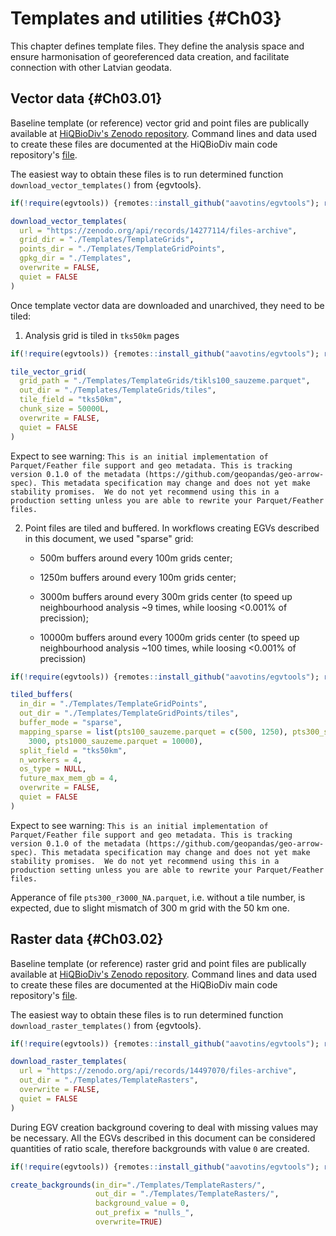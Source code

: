 # Templates and utilities {#Ch03}

This chapter defines template files. They define the analysis space and ensure 
harmonisation of georeferenced data creation, and facilitate connection with 
other Latvian geodata.

## Vector data  {#Ch03.01}

Baseline template (or reference) vector grid and point files are publically available 
at [HiQBioDiv's Zenodo repository](https://zenodo.org/records/14277114). Command lines 
and data used to create these files are documented at 
the HiQBioDiv main code repository's [file](https://github.com/aavotins/HiQBioDiv/blob/main/Templates/TemplateGrids_Vector.R).

The easiest way to obtain these files is to run determined 
function `download_vector_templates()` from {egvtools}.


``` r
if(!require(egvtools)) {remotes::install_github("aavotins/egvtools"); require(egvtools)}

download_vector_templates(
  url = "https://zenodo.org/api/records/14277114/files-archive",
  grid_dir = "./Templates/TemplateGrids",
  points_dir = "./Templates/TemplateGridPoints",
  gpkg_dir = "./Templates",
  overwrite = FALSE,
  quiet = FALSE
)
```




Once template vector data are downloaded and unarchived, they need to be tiled:

1. Analysis grid is tiled in `tks50km` pages


``` r
if(!require(egvtools)) {remotes::install_github("aavotins/egvtools"); require(egvtools)}

tile_vector_grid(
  grid_path = "./Templates/TemplateGrids/tikls100_sauzeme.parquet",
  out_dir = "./Templates/TemplateGrids/tiles",
  tile_field = "tks50km",
  chunk_size = 50000L,
  overwrite = FALSE,
  quiet = FALSE
)
```


Expect to see warning:
`This is an initial implementation of Parquet/Feather file support and geo metadata. This is tracking version 0.1.0
of the metadata (https://github.com/geopandas/geo-arrow-spec). This metadata specification may change and does not
yet make stability promises.  We do not yet recommend using this in a production setting unless you are able to
rewrite your Parquet/Feather files.`


2. Point files are tiled and buffered. In workflows creating EGVs described in this document, 
we used "sparse" grid:

    - 500m buffers around every 100m grids center;
    
    - 1250m buffers around every 100m grids center;
    
    - 3000m buffers around every 300m grids center (to speed up neighbourhood analysis ~9 times, while loosing <0.001% of precission);
    
    - 10000m buffers around every 1000m grids center (to speed up neighbourhood analysis ~100 times, while loosing <0.001% of precission)


``` r
if(!require(egvtools)) {remotes::install_github("aavotins/egvtools"); require(egvtools)}

tiled_buffers(
  in_dir = "./Templates/TemplateGridPoints",
  out_dir = "./Templates/TemplateGridPoints/tiles",
  buffer_mode = "sparse",
  mapping_sparse = list(pts100_sauzeme.parquet = c(500, 1250), pts300_sauzeme.parquet =
    3000, pts1000_sauzeme.parquet = 10000),
  split_field = "tks50km",
  n_workers = 4,
  os_type = NULL,
  future_max_mem_gb = 4,
  overwrite = FALSE,
  quiet = FALSE
)
```

Expect to see warning:
`This is an initial implementation of Parquet/Feather file support and geo metadata. This is tracking version 0.1.0
of the metadata (https://github.com/geopandas/geo-arrow-spec). This metadata specification may change and does not
yet make stability promises.  We do not yet recommend using this in a production setting unless you are able to
rewrite your Parquet/Feather files.`

Apperance of file `pts300_r3000_NA.parquet`, i.e. without a tile number, is expected, 
due to slight mismatch of 300 m grid with the 50 km one.

## Raster data  {#Ch03.02}


Baseline template (or reference) raster grid and point files are publically available 
at [HiQBioDiv's Zenodo repository](https://zenodo.org/records/14497070). Command lines 
and data used to create these files are documented at 
the HiQBioDiv main code repository's [file](https://github.com/aavotins/HiQBioDiv/blob/main/Templates/TemplateGrids_Raster.R).

The easiest way to obtain these files is to run determined 
function `download_raster_templates()` from {egvtools}.


``` r
if(!require(egvtools)) {remotes::install_github("aavotins/egvtools"); require(egvtools)}

download_raster_templates(
  url = "https://zenodo.org/api/records/14497070/files-archive",
  out_dir = "./Templates/TemplateRasters",
  overwrite = FALSE,
  quiet = FALSE
)
```

During EGV creation background covering to deal with missing values may be 
necessary. All the EGVs described in this document can be considered quantities 
of ratio scale, therefore backgrounds with value `0` are created.


``` r
if(!require(egvtools)) {remotes::install_github("aavotins/egvtools"); require(egvtools)}

create_backgrounds(in_dir="./Templates/TemplateRasters/",
                   out_dir = "./Templates/TemplateRasters/",
                   background_value = 0,
                   out_prefix = "nulls_",
                   overwrite=TRUE)
```

